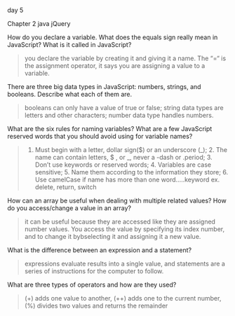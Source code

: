 day 5

Chapter 2 java jQuery

 How do you declare a variable. What does the equals sign really mean in JavaScript? What is it called in JavaScript?
>you declare the variable by creating it and giving it a name.  The “=“ is the assignment operator, it says you are assigning a value to a variable.

 There are three big data types in JavaScript: numbers, strings, and booleans. Describe what each of them are.
> booleans can only have a value of true or false; string data types are letters and other characters; number data type handles numbers.

 What are the six rules for naming variables? What are a few JavaScript reserved words that you should avoid using for variable names?
> 1. Must begin with a letter, dollar sign($) or an underscore (_); 2. The name can contain letters, $ , or _, never a -dash or .period; 3. Don’t use keywords or reserved words; 4. Variables are case sensitive; 5. Name them according to the information they store; 6. Use camelCase if name has more than one word…..keyword ex. delete, return, switch

 How can an array be useful when dealing with multiple related values? How do you access/change a value in an array?
>it can be useful because they are accessed like they are assigned number values. You access the value by specifying its index number, and to change it bybselecting it and assigning it a new value.

 What is the difference between an expression and a statement?
>expressions evaluate results into a single value, and statements are a series of instructions for the computer to follow.

 What are three types of operators and how are they used?
> (+) adds one value to another, (++) adds one to the current number, (%) divides two values and returns the remainder
